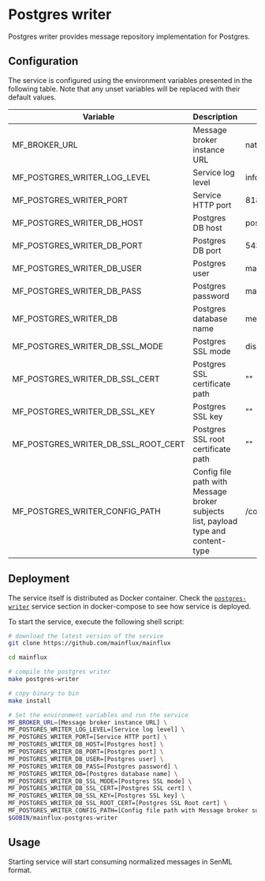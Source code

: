 # Postgres writer

Postgres writer provides message repository implementation for Postgres.

## Configuration

The service is configured using the environment variables presented in the
following table. Note that any unset variables will be replaced with their
default values.

| Variable                            | Description                                                                       | Default                |
| ----------------------------------- | --------------------------------------------------------------------------------- | ---------------------- |
| MF_BROKER_URL                       | Message broker instance URL                                                       | nats://localhost:4222  |
| MF_POSTGRES_WRITER_LOG_LEVEL        | Service log level                                                                 | info                   |
| MF_POSTGRES_WRITER_PORT             | Service HTTP port                                                                 | 8180                    |
| MF_POSTGRES_WRITER_DB_HOST          | Postgres DB host                                                                  | postgres               |
| MF_POSTGRES_WRITER_DB_PORT          | Postgres DB port                                                                  | 5432                   |
| MF_POSTGRES_WRITER_DB_USER          | Postgres user                                                                     | mainflux               |
| MF_POSTGRES_WRITER_DB_PASS          | Postgres password                                                                 | mainflux               |
| MF_POSTGRES_WRITER_DB               | Postgres database name                                                            | messages               |
| MF_POSTGRES_WRITER_DB_SSL_MODE      | Postgres SSL mode                                                                 | disabled               |
| MF_POSTGRES_WRITER_DB_SSL_CERT      | Postgres SSL certificate path                                                     | ""                     |
| MF_POSTGRES_WRITER_DB_SSL_KEY       | Postgres SSL key                                                                  | ""                     |
| MF_POSTGRES_WRITER_DB_SSL_ROOT_CERT | Postgres SSL root certificate path                                                | ""                     |
| MF_POSTGRES_WRITER_CONFIG_PATH      | Config file path with Message broker subjects list, payload type and content-type | /config.toml           |

## Deployment

The service itself is distributed as Docker container. Check the [`postgres-writer`](https://github.com/mainflux/mainflux/blob/master/docker/addons/postgres-writer/docker-compose.yml#L34-L59) service section in docker-compose to see how service is deployed.

To start the service, execute the following shell script:

```bash
# download the latest version of the service
git clone https://github.com/mainflux/mainflux

cd mainflux

# compile the postgres writer
make postgres-writer

# copy binary to bin
make install

# Set the environment variables and run the service
MF_BROKER_URL=[Message broker instance URL] \
MF_POSTGRES_WRITER_LOG_LEVEL=[Service log level] \
MF_POSTGRES_WRITER_PORT=[Service HTTP port] \
MF_POSTGRES_WRITER_DB_HOST=[Postgres host] \
MF_POSTGRES_WRITER_DB_PORT=[Postgres port] \
MF_POSTGRES_WRITER_DB_USER=[Postgres user] \
MF_POSTGRES_WRITER_DB_PASS=[Postgres password] \
MF_POSTGRES_WRITER_DB=[Postgres database name] \
MF_POSTGRES_WRITER_DB_SSL_MODE=[Postgres SSL mode] \
MF_POSTGRES_WRITER_DB_SSL_CERT=[Postgres SSL cert] \
MF_POSTGRES_WRITER_DB_SSL_KEY=[Postgres SSL key] \
MF_POSTGRES_WRITER_DB_SSL_ROOT_CERT=[Postgres SSL Root cert] \
MF_POSTGRES_WRITER_CONFIG_PATH=[Config file path with Message broker subjects list, payload type and content-type] \
$GOBIN/mainflux-postgres-writer
```

## Usage

Starting service will start consuming normalized messages in SenML format.
